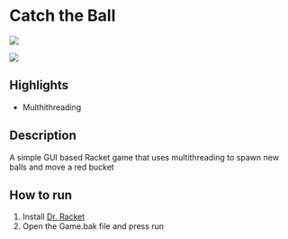 # Catch the Ball
![](https://i.imgur.com/Qp4rtGf.png) 

![](https://i.imgur.com/RtPbhoA.png)


## Highlights 
* Multhithreading

## Description
A simple GUI based Racket game that uses multithreading to spawn new balls and move a red bucket

## How to run
1. Install [Dr. Racket](https://download.racket-lang.org/) 
2. Open the Game.bak file and press run



